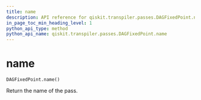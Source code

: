 ```yaml
---
title: name
description: API reference for qiskit.transpiler.passes.DAGFixedPoint.name
in_page_toc_min_heading_level: 1
python_api_type: method
python_api_name: qiskit.transpiler.passes.DAGFixedPoint.name
---
```


# name

<span id="qiskit.transpiler.passes.DAGFixedPoint.name" />

`DAGFixedPoint.name()`

Return the name of the pass.

